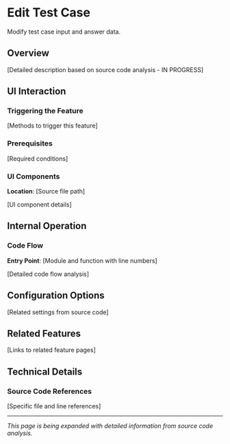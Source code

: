# Edit Test Case

Modify test case input and answer data.

## Overview

[Detailed description based on source code analysis - IN PROGRESS]

## UI Interaction

### Triggering the Feature

[Methods to trigger this feature]

### Prerequisites

[Required conditions]

### UI Components

**Location**: [Source file path]

[UI component details]

## Internal Operation

### Code Flow

**Entry Point**: [Module and function with line numbers]

[Detailed code flow analysis]

## Configuration Options

[Related settings from source code]

## Related Features

[Links to related feature pages]

## Technical Details

### Source Code References

[Specific file and line references]

---

*This page is being expanded with detailed information from source code analysis.*
